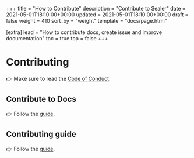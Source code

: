 +++
title = "How to Contribute"
description = "Contribute to Sealer"
date = 2021-05-01T18:10:00+00:00
updated = 2021-05-01T18:10:00+00:00
draft = false
weight = 410
sort_by = "weight"
template = "docs/page.html"

[extra]
lead = "How to contribute docs, create issue and improve documentation"
toc = true
top = false
+++

# Contributing

👉 Make sure to read the [Code of Conduct](https://github.com/alibaba/sealer/blob/main/code-of-conduct.md).

## Contribute to Docs

👉 Follow the [guide](https://github.com/alibaba/sealer/issues/628).

## Contributing guide

👉 Follow the [guide](https://github.com/alibaba/sealer/blob/main/CONTRIBUTING.md).